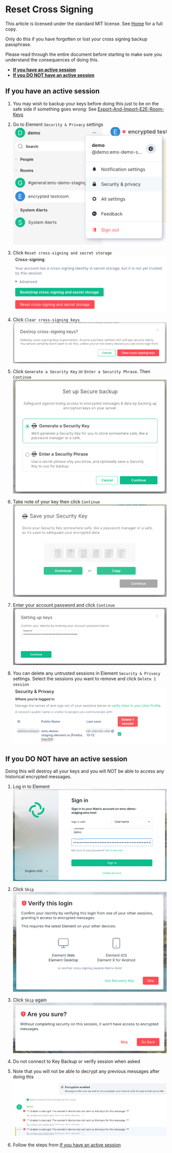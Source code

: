 # Reset Cross Signing <!-- omit in toc -->

This article is licensed under the standard MIT license. See [Home](index.md) for a full copy.

Only do this if you have forgotten or lost your cross signing backup passphrase.

Please read through the entire document before starting to make sure you understand the consequences of doing this.

* **[If you have an active session](#if-you-have-an-active-session)**
* **[If you DO NOT have an active session](#if-you-do-not-have-an-active-session)**


## If you have an active session

1. You may wish to backup your keys before doing this just to be on the safe side if something goes wrong: See [Export-And-Import-E2E-Room-Keys](Export-And-Import-E2E-Room-Keys.md)

2. Go to Element `Security & Privacy` settings  
![](images/Screen%20Shot%202020-07-30%20at%203.02.07%20PM.png)

1. Click `Reset cross-signing and secret storage`  
![](images/Screen%20Shot%202020-07-30%20at%203.05.05%20PM.png)

1. Click `Clear cross-signing keys`  
![](images/Screen%20Shot%202020-07-30%20at%203.06.18%20PM.png)

1. Click `Generate a Security Key` or `Enter a Security Phrase`. Then `Continue`  
![](images/Screen%20Shot%202020-07-30%20at%203.06.50%20PM.png)

1. Take note of your key then click `Continue`  
![](images/Screen%20Shot%202020-07-30%20at%203.07.52%20PM.png)

1. Enter your account password and click `Continue`  
![](images/Screen%20Shot%202020-07-30%20at%203.09.47%20PM.png)

1. You can delete any untrusted sessions in Element `Security & Privacy` settings. Select the sessions you want to remove and click `Delete 1 session`  
![](images/Screen%20Shot%202020-07-30%20at%203.14.55%20PM.png)


## If you DO NOT have an active session

Doing this will destroy all your keys and you will NOT be able to access any historical encrypted messages.

1. Log in to Element  
![](images/Screen%20Shot%202020-07-30%20at%202.59.21%20PM.png)

1. Click `Skip`  
![](images/Screen%20Shot%202020-07-30%20at%203.00.40%20PM.png)

1. Click `Skip` again  
![](images/Screen%20Shot%202020-07-30%20at%203.01.08%20PM.png)

1. Do not connect to Key Backup or verify session when asked

1. Note that you will not be able to decrypt any previous messages after doing this  
![](images/Screen%20Shot%202020-07-30%20at%203.12.36%20PM.png)

1. Follow the steps from [If you have an active session](#if-you-have-an-active-session)
